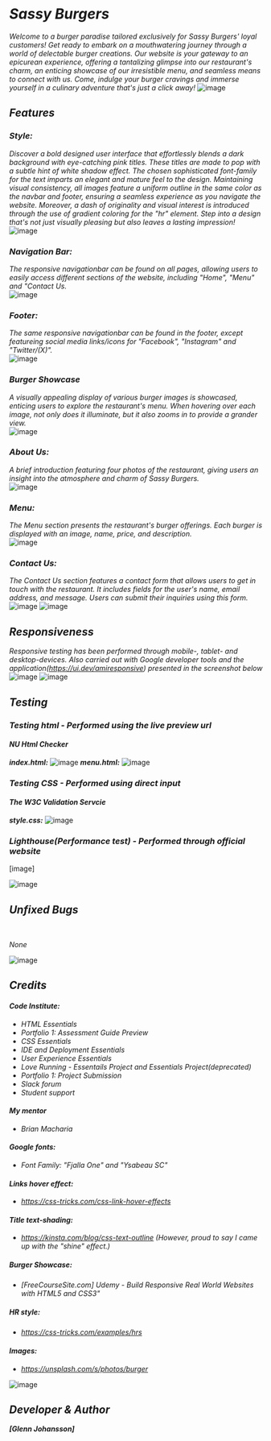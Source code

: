 # ***Sassy Burgers***
*Welcome to a burger paradise tailored exclusively for Sassy Burgers' loyal customers! Get ready to embark on a mouthwatering journey through a world of delectable burger creations. Our website is your gateway to an epicurean experience, offering a tantalizing glimpse into our restaurant's charm, an enticing showcase of our irresistible menu, and seamless means to connect with us. Come, indulge your burger cravings and immerse yourself in a culinary adventure that's just a click away!*
![image](https://github.com/GlennJohansson85/p1-sassy_burgers/assets/139962883/eeda0f3c-3536-43c3-ae13-dfa67ecb4514)

## ***Features***
### ***Style:***
*Discover a bold designed user interface that effortlessly blends a dark background with eye-catching pink titles. These titles are made to pop with a subtle hint of white shadow effect.
The chosen sophisticated font-family for the text imparts an elegant and mature feel to the design.
Maintaining visual consistency, all images feature a uniform outline in the same color as the navbar and footer, ensuring a seamless experience as you navigate the website. Moreover, a dash of originality and visual interest is introduced through the use of gradient coloring for the "hr" element. Step into a design that's not just visually pleasing but also leaves a lasting impression!*
<br>
![image](https://github.com/GlennJohansson85/p1-sassy_burgers/assets/139962883/eff10387-26db-4122-bdda-d26f6d418b8c)

### ***Navigation Bar:***
*The responsive navigationbar can be found on all pages, allowing users to easily access different sections of the website, including "Home", "Menu" and "Contact Us.*
<br>
![image](https://github.com/GlennJohansson85/p1-sassy_burgers/assets/139962883/0532de7e-6263-4b9c-9a42-5726b2f3d494)

### ***Footer:***
*The same responsive navigationbar can be found in the footer, except featureing social media links/icons for "Facebook", "Instagram" and "Twitter/(X)".* 
<br>
![image](https://github.com/GlennJohansson85/p1-sassy_burgers/assets/139962883/735dd8ec-af74-4042-b7ce-544603413177)

### ***Burger Showcase***
*A visually appealing display of various burger images is showcased, enticing users to explore the restaurant's menu. When hovering over each image, not only does it illuminate, but it also zooms in to provide a grander view.*
<br>
![image](https://github.com/GlennJohansson85/p1-sassy_burgers/assets/139962883/124a4373-c1e1-4511-ab37-c10a105d2aaf)

### ***About Us:***
*A brief introduction featuring four photos of the restaurant, giving users an insight into the atmosphere and charm of Sassy Burgers.*
<br>
![image](https://github.com/GlennJohansson85/p1-sassy_burgers/assets/139962883/bf0b7aeb-7c46-4693-876a-13440edd8a6c)

### ***Menu:***
*The Menu section presents the restaurant's burger offerings. Each burger is displayed with an image, name, price, and description.*
<br>
![image](https://github.com/GlennJohansson85/p1-sassy_burgers/assets/139962883/ee8dda10-eed1-4aa5-8166-bc8680025898)

### ***Contact Us:***
*The Contact Us section features a contact form that allows users to get in touch with the restaurant. It includes fields for the user's name, email address, and message. Users can submit their inquiries using this form.*
<br>
![image](https://github.com/GlennJohansson85/p1-sassy_burgers/assets/139962883/f157a047-3bea-4583-9b7d-c7ece55c27ff)
![image](https://github.com/GlennJohansson85/p1-sassy_burgers/assets/139962883/f9f6ac23-c94b-4479-9477-e923973a3cd8)

## ***Responsiveness***
*Responsive testing has been performed through mobile-, tablet- and desktop-devices. Also carried out with Google developer tools and the application(https://ui.dev/amiresponsive) presented in the screenshot below*
<br>
![image](https://github.com/GlennJohansson85/p1-sassy_burgers/assets/139962883/fbf60621-c34e-447c-b25c-80c4250f32ab)
![image](https://github.com/GlennJohansson85/p1-sassy_burgers/assets/139962883/0145cd98-e845-44b9-8f88-7577e34c7e63)

## ***Testing***
### ***Testing html - Performed using the live preview url***
#### ***NU Html Checker***
***index.html:***
![image](https://github.com/GlennJohansson85/p1-sassy_burgers/assets/139962883/6155a53d-5d48-423d-9eb7-a4a0b37e25bc)
***menu.html:***
![image](https://github.com/GlennJohansson85/p1-sassy_burgers/assets/139962883/8c7009a6-9402-427b-b1b1-8ac9ce853439)

### ***Testing CSS - Performed using direct input***
#### ***The W3C Validation Servcie***
***style.css:***
![image](https://github.com/GlennJohansson85/p1-sassy_burgers/assets/139962883/4a94a51c-dbbf-45fb-ab3b-e3ca2d7652b9)

### ***Lighthouse(Performance test) - Performed through official website***
[image]

![image](https://github.com/GlennJohansson85/p1-sassy_burgers/assets/139962883/1a4490f9-2ff7-4cbc-8fd7-a5ae9d864b4c)

## ***Unfixed Bugs***

<br>

*None*

![image](https://github.com/GlennJohansson85/p1-sassy_burgers/assets/139962883/1a4490f9-2ff7-4cbc-8fd7-a5ae9d864b4c)

## ***Credits***
#### ***Code Institute:*** 
 - *HTML Essentials*
 - *Portfolio 1: Assessment Guide Preview*
 - *CSS Essentials*
 - *IDE and Deployment Essentials*
 - *User Experience Essentials*
 - *Love Running - Essentails Project and Essentials Project(deprecated)*
 - *Portfolio 1: Project Submission*
 - *Slack forum*
 - *Student support*
#### ***My mentor***
- *Brian Macharia*
#### ***Google fonts:*** 
- *Font Family: "Fjalla One" and "Ysabeau SC"*
#### ***Links hover effect:*** 
- *https://css-tricks.com/css-link-hover-effects*
#### ***Title text-shading:*** 
- *https://kinsta.com/blog/css-text-outline (However, proud to say I came up with the "shine" effect.)*
##### ***Burger Showcase:*** 
- *[FreeCourseSite.com] Udemy - Build Responsive Real World Websites with HTML5 and CSS3"*
##### ***HR style:*** 
- *https://css-tricks.com/examples/hrs*
#### ***Images:*** 
- *https://unsplash.com/s/photos/burger*

![image](https://github.com/GlennJohansson85/p1-sassy_burgers/assets/139962883/23b2f6aa-884a-4e30-ba86-ae6169325d88)

## ***Developer & Author***
***[Glenn Johansson]***
